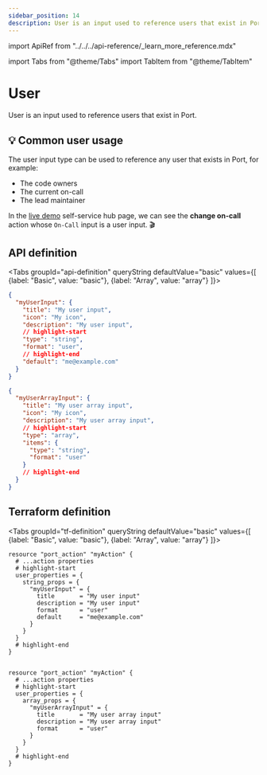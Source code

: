 ```yaml
---
sidebar_position: 14
description: User is an input used to reference users that exist in Port
---
```


import ApiRef from "../../../api-reference/\_learn_more_reference.mdx"

import Tabs from "@theme/Tabs"
import TabItem from "@theme/TabItem"

# User

User is an input used to reference users that exist in Port.

## 💡 Common user usage

The user input type can be used to reference any user that exists in Port, for example:

- The code owners
- The current on-call
- The lead maintainer

In the [live demo](https://demo.getport.io/self-serve) self-service hub page, we can see the **change on-call** action whose `On-Call` input is a user input. 🎬

## API definition

<Tabs groupId="api-definition" queryString defaultValue="basic" values={[
{label: "Basic", value: "basic"},
{label: "Array", value: "array"}
]}>

<TabItem value="basic">

```json showLineNumbers
{
  "myUserInput": {
    "title": "My user input",
    "icon": "My icon",
    "description": "My user input",
    // highlight-start
    "type": "string",
    "format": "user",
    // highlight-end
    "default": "me@example.com"
  }
}
```

</TabItem>
<TabItem value="array">

```json showLineNumbers
{
  "myUserArrayInput": {
    "title": "My user array input",
    "icon": "My icon",
    "description": "My user array input",
    // highlight-start
    "type": "array",
    "items": {
      "type": "string",
      "format": "user"
    }
    // highlight-end
  }
}
```

</TabItem>
</Tabs>

<ApiRef />

## Terraform definition

<Tabs groupId="tf-definition" queryString defaultValue="basic" values={[
{label: "Basic", value: "basic"},
{label: "Array", value: "array"}
]}>

<TabItem value="basic">

```hcl showLineNumbers
resource "port_action" "myAction" {
  # ...action properties
  # highlight-start
  user_properties = {
    string_props = {
      "myUserInput" = {
        title       = "My user input"
        description = "My user input"
        format      = "user"
        default     = "me@example.com"
      }
    }
  }
  # highlight-end
}
```

</TabItem>

<TabItem value="array">

```hcl showLineNumbers

resource "port_action" "myAction" {
  # ...action properties
  # highlight-start
  user_properties = {
    array_props = {
      "myUserArrayInput" = {
        title       = "My user array input"
        description = "My user array input"
        format      = "user"
      }
    }
  }
  # highlight-end
}
```

</TabItem>
</Tabs>
